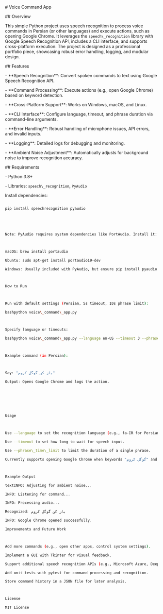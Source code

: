 \# Voice Command App



\## Overview

This simple Python project uses speech recognition to process voice commands in Persian (or other languages) and execute actions, such as opening Google Chrome. It leverages the `speech\_recognition` library with Google Speech Recognition API, includes a CLI interface, and supports cross-platform execution. The project is designed as a professional portfolio piece, showcasing robust error handling, logging, and modular design.



\## Features

\- \*\*Speech Recognition\*\*: Convert spoken commands to text using Google Speech Recognition API.

\- \*\*Command Processing\*\*: Execute actions (e.g., open Google Chrome) based on keyword detection.

\- \*\*Cross-Platform Support\*\*: Works on Windows, macOS, and Linux.

\- \*\*CLI Interface\*\*: Configure language, timeout, and phrase duration via command-line arguments.

\- \*\*Error Handling\*\*: Robust handling of microphone issues, API errors, and invalid inputs.

\- \*\*Logging\*\*: Detailed logs for debugging and monitoring.

\- \*\*Ambient Noise Adjustment\*\*: Automatically adjusts for background noise to improve recognition accuracy.



\## Requirements

\- Python 3.8+

\- Libraries: `speech\_recognition`, `PyAudio`



Install dependencies:

```bash

pip install speechrecognition pyaudio





Note: PyAudio requires system dependencies like PortAudio. Install it:



macOS: brew install portaudio

Ubuntu: sudo apt-get install portaudio19-dev

Windows: Usually included with PyAudio, but ensure pip install pyaudio succeeds.



How to Run



Run with default settings (Persian, 5s timeout, 10s phrase limit):

bashpython voice\_command\_app.py



Specify language or timeouts:

bashpython voice\_command\_app.py --language en-US --timeout 3 --phrase\_time\_limit 8



Example command (in Persian):



Say: "باز کن گوگل کروم"

Output: Opens Google Chrome and logs the action.







Usage



Use --language to set the recognition language (e.g., fa-IR for Persian, en-US for English).

Use --timeout to set how long to wait for speech input.

Use --phrase\_time\_limit to limit the duration of a single phrase.

Currently supports opening Google Chrome when keywords "گوگل کروم" and "باز" are detected (case-insensitive).



Example Output

textINFO: Adjusting for ambient noise...

INFO: Listening for command...

INFO: Processing audio...

Recognized: باز کن گوگل کروم

INFO: Google Chrome opened successfully.

Improvements and Future Work



Add more commands (e.g., open other apps, control system settings).

Implement a GUI with Tkinter for visual feedback.

Support additional speech recognition APIs (e.g., Microsoft Azure, DeepSpeech).

Add unit tests with pytest for command processing and recognition.

Store command history in a JSON file for later analysis.



License

MIT License

